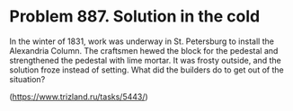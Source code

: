 # Problem 887. Solution in the cold

In the winter of 1831, work was underway in St. Petersburg to install the Alexandria Column. The craftsmen hewed the block for the pedestal and strengthened the pedestal with lime mortar. It was frosty outside, and the solution froze instead of setting. What did the builders do to get out of the situation?

(https://www.trizland.ru/tasks/5443/)